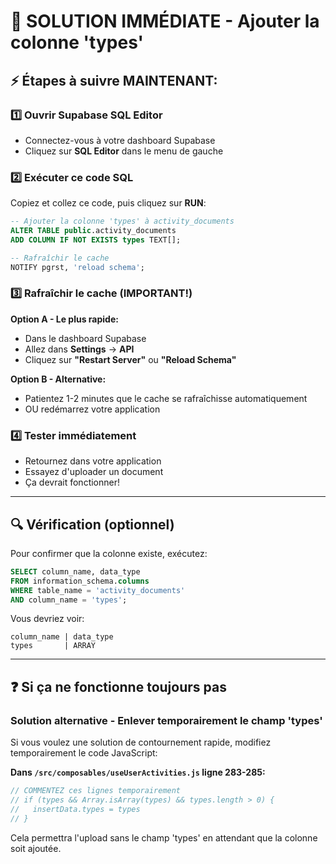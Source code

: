 # 🚨 SOLUTION IMMÉDIATE - Ajouter la colonne 'types'

## ⚡ Étapes à suivre MAINTENANT:

### 1️⃣ Ouvrir Supabase SQL Editor
- Connectez-vous à votre dashboard Supabase
- Cliquez sur **SQL Editor** dans le menu de gauche

### 2️⃣ Exécuter ce code SQL
Copiez et collez ce code, puis cliquez sur **RUN**:

```sql
-- Ajouter la colonne 'types' à activity_documents
ALTER TABLE public.activity_documents
ADD COLUMN IF NOT EXISTS types TEXT[];

-- Rafraîchir le cache
NOTIFY pgrst, 'reload schema';
```

### 3️⃣ Rafraîchir le cache (IMPORTANT!)
**Option A - Le plus rapide:**
- Dans le dashboard Supabase
- Allez dans **Settings** → **API**
- Cliquez sur **"Restart Server"** ou **"Reload Schema"**

**Option B - Alternative:**
- Patientez 1-2 minutes que le cache se rafraîchisse automatiquement
- OU redémarrez votre application

### 4️⃣ Tester immédiatement
- Retournez dans votre application
- Essayez d'uploader un document
- Ça devrait fonctionner!

---

## 🔍 Vérification (optionnel)

Pour confirmer que la colonne existe, exécutez:

```sql
SELECT column_name, data_type
FROM information_schema.columns
WHERE table_name = 'activity_documents'
AND column_name = 'types';
```

Vous devriez voir:
```
column_name | data_type
types       | ARRAY
```

---

## ❓ Si ça ne fonctionne toujours pas

### Solution alternative - Enlever temporairement le champ 'types'

Si vous voulez une solution de contournement rapide, modifiez temporairement le code JavaScript:

**Dans `/src/composables/useUserActivities.js` ligne 283-285:**

```javascript
// COMMENTEZ ces lignes temporairement
// if (types && Array.isArray(types) && types.length > 0) {
//   insertData.types = types
// }
```

Cela permettra l'upload sans le champ 'types' en attendant que la colonne soit ajoutée.